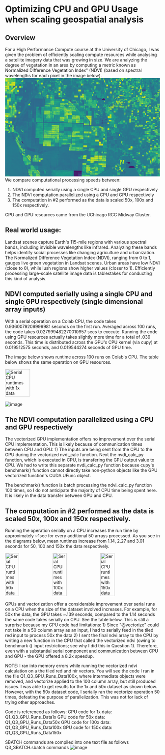# Optimizing CPU and GPU Usage when scaling geospatial analysis
## Overview
For a High Performance Compute course at the University of Chicago, I was given the problem of efficiently scaling compute resources while analysing a satellite imagery data that was growing in size. We are analyzing the degree of vegetation in an area by computing a metric known as Normalized Difference Vegetation Index" (NDVI) (based on spectral wavelengths for each pixel in the image below). 
![](https://github.com/ishani-tagore/Optimizing-CPU-and-GPU-Usage-when-scaling-geospatial-analysis/blob/b17e2a820b4e65f4d0ddd4a773f57088816dbd72/Land_Usage_image.png)
We compare computational processing speeds between: 
1. NDVI computed serially using a single CPU and single GPU respectively
2. The NDVI computation parallelized using a  CPU and GPU respectively
3. The computation in #2 performed as the data is scaled 50x, 100x and 150x respectively.

CPU and GPU resources came from the UChicago RCC Midway Cluster.
## Real world usage: 
Landsat scenes capture Earth's 115-mile regions with various spectral bands, including invisible wavelengths like infrared. Analyzing these bands helps identify social processes like changing agriculture and urbanization. The Normalized Difference Vegetation Index (NDVI), ranging from 0 to 1, gauges live green vegetation in Landsat scenes. Urban areas have low NDVI (close to 0), while lush regions show higher values (closer to 1). Efficiently processing large-scale satellite image data is tablestakes for conducting this kind of analysis. 

## NDVI computed serially using a single CPU and single GPU respectively (single dimensional array inputs)

With a serial operation on a Colab CPU, the code takes 0.9360079209999981 seconds on the first run. Averaged across 100 runs, the code takes 0.027999482270010957 secs to execute. Running the code using GPU resources actually takes slightly more time for a total of .039 seconds. This time is distributed across the GPU's CPU kernel (via cupy) at 0.019512575 seconds, and 0.019544274 seconds of GPU time.

The image below shows runtime across 100 runs on Colab's CPU. The table below shows the same operation on GPU resources. 

<img title="Serial CPU runtimes with 1x data" img src="https://github.com/macs30113-s23/a3-ishani-tagore/blob/a607eb4e8e1e0bf6d25b6e43fcac8f7981c4b4e9/CPU_data1x_runtimes.png" width=40% height=20%>

![image](https://user-images.githubusercontent.com/94510833/232163443-e63b7127-56e2-4a5e-bbb8-404cff3b12ba.png)


## The NDVI computation parallelized using a  CPU and GPU respectively
The vectorized GPU implementation offers no improvement over the serial CPU implementation. This is likely because of communication times between CPU and GPU: 1) The inputs are being sent from the CPU to the GPU during the vectorized nvdi_calc function. Next the nvdi_calc_py function, which is executed in CPU, is transfering the GPU output value to CPU. We had to write this separate nvdi_calc_py function because cupy's benchmark() function cannot directly take non-python objects like the GPU vectorized function's CUDA UFunc object. 

The benchmark() function is batch processing the ndvi_calc_py function 100 times, so I do not anticipate the majority of CPU time being spent here. It is likely in the data transfer between GPU and CPU. 

## The computation in #2 performed as the data is scaled 50x, 100x and 150x respectively.
Running the operation serially on a CPU increases the run time by approximately ~1sec for every additional 50 arrays processed. As you see in the diagrams below, mean runtimes increase from 1.14, 2.27 and 3.01 seconds for 50, 100 and 150x the data respectively.

<img title="Serial CPU runtimes with 50x data" img src="https://github.com/macs30113-s23/a3-ishani-tagore/blob/a607eb4e8e1e0bf6d25b6e43fcac8f7981c4b4e9/CPU_data50x_runtimes.png" width=30% height=15%> <img title="Serial CPU runtimes with 100x data" img src="https://github.com/macs30113-s23/a3-ishani-tagore/blob/a607eb4e8e1e0bf6d25b6e43fcac8f7981c4b4e9/CPU_data100x_runtimes.png" width=30% height=15%> <img title="Serial CPU runtimes with 150x data" img src="https://github.com/macs30113-s23/a3-ishani-tagore/blob/a607eb4e8e1e0bf6d25b6e43fcac8f7981c4b4e9/CPU_data150x_runtimes.png" width=30% height=15%>

GPUs and vectorization offer a considerable improvement over serial runs on a CPU when the size of the dataset involved increases. 
For example, for 50x the data, the GPU takes ~.139 seconds, compared to the 1.14 seconds the same code takes serially on CPU. See the table below. This is still a surprise because my GPU code had limitations: 1) Since "@vectorize" could not take in a 50 column array as an input, I had to serially feed in the tiled red input to process 50x the data 2) I sent the final ndvi array to the CPU by writing a new function in the CPU that called the vectorized ndvi (owing to benchmark () input restrictions; see why I did this in Question 1). Therefore, even with a substantial serial component and communication between CPU and GPU - the GPU offered a 8.2x speedup. 

NOTE: I ran into memory errors while running the vectorized ndvi calculation on a the tiled red and nir vectors. You will see the code I ran in the file Q1_Q3_GPU_Runs_Data100x, where intermediate objects were removed, and vectorize applied to the 100 column array, but still produced issues. I was able to get results for the 1x and 50x dataset as shown below. However, with the 50x dataset code, I serially ran the vectorize operation 50 times, defeating the purpose of parallelization. This was not for lack of trying other approaches. 

Code is referenced as follows: 
GPU code for 1x data: Q1_Q3_GPU_Runs_Data1x
GPU code for 50x data: Q1_Q3_GPU_Runs_Data50x
GPU code for 100x data: Q1_Q3_GPU_Runs_Data100x
GPU code for 150x data: Q1_Q3_GPU_Runs_Data150x

SBATCH commands are compiled into one text file as follows
Q3_SBATCH.sbatch commands
![image](https://user-images.githubusercontent.com/94510833/232163443-e63b7127-56e2-4a5e-bbb8-404cff3b12ba.png)

